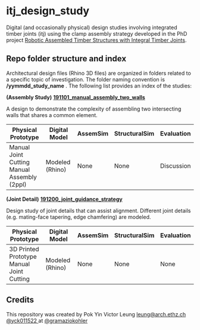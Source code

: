 # itj_design_study

Digital (and occasionally physical) design studies involving integrated timber joints (itj) using the clamp assembly strategy developed in the PhD project [Robotic Assembled Timber Structures with Integral Timber Joints](https://github.com/gramaziokohler/phd_spatial_timber_assembly). 

## Repo folder structure and index

Architectural design files (Rhino 3D files) are organized in folders related to a specific topic of investigation. The folder naming convention is **/yymmdd_study_name** . The following list provides an index of the studies:

**(Assembly Study)** [**191101_manual_assembly_two_walls**](.\191101_manual_assembly_two_walls) 

A design to demonstrate the complexity of assembling two intersecting walls that shares a common element. 

| Physical Prototype                               | Digital Model   | AssemSim | StructuralSim | Evaluation |
| ------------------------------------------------ | --------------- | -------- | ------------- | ---------- |
| Manual Joint Cutting<br />Manual Assembly (2ppl) | Modeled (Rhino) | None     | None          | Discussion |

**(Joint Detail)** [**191200_joint_guidance_strategy**](.\191200_joint_guidance_strategy) 

Design study of joint details that can assist alignment. Different joint details (e.g. mating-face tapering, edge chamfering) are modeled. 

| Physical Prototype                             | Digital Model   | AssemSim | StructuralSim | Evaluation |
| ---------------------------------------------- | --------------- | -------- | ------------- | ---------- |
| 3D Printed Prototype<br />Manual Joint Cutting | Modeled (Rhino) | None     | None          | None       |



Credits
-------------

This repository was created by Pok Yin Victor Leung <leung@arch.ethz.ch> [@yck011522 ](https://github.com/yck011522) at [@gramaziokohler](https://github.com/gramaziokohler)

